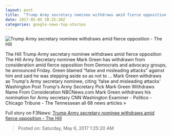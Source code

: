 ```yaml
---
layout: post
title:  "Trump Army secretary nominee withdraws amid fierce opposition - The Hill"
date: 2017-05-05 20:25:20Z
categories: google-news-top-stories
---
```


![Trump Army secretary nominee withdraws amid fierce opposition - The Hill](http://thehill.com/sites/default/files/article_images/markgreen_courtesy_0.jpg)

The Hill Trump Army secretary nominee withdraws amid fierce opposition The Hill Army Secretary nominee Mark Green has withdrawn from consideration amid fierce opposition from Democrats and advocacy groups, he announced Friday. Green blamed “false and misleading attacks” against him and said he was stepping aside so as not to ... Mark Green withdraws as Trump's Army secretary nominee, citing 'false and misleading attacks' Washington Post Trump's Army Secretary Pick Mark Green Withdraws Name From Consideration NBCNews.com Mark Green withdraws his nomination for Army secretary CNN Washington Examiner - Politico - Chicago Tribune - The Tennessean all 68 news articles »


Full story on F3News: [Trump Army secretary nominee withdraws amid fierce opposition - The Hill](http://www.f3nws.com/n/KTayvC)

> Posted on: Saturday, May 6, 2017 1:25:20 AM
